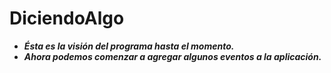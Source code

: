 # DiciendoAlgo

- **_Ésta es la visión del programa hasta el momento._**
- **_Ahora podemos comenzar a agregar algunos eventos a la aplicación._**
